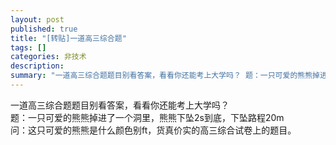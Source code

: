 ```yaml
---
layout: post
published: true
title: "[转贴]一道高三综合题"
tags: []
categories: 非技术    
description: 
summary: "一道高三综合题题目别看答案，看看你还能考上大学吗？ 题：一只可爱的熊熊掉进了一个洞里，熊熊下坠2s到底，下坠路程20m 问：这只可爱的熊熊是什么颜色别ft，货真价实的高三综合试卷上的题目。"
---
```

一道高三综合题题目别看答案，看看你还能考上大学吗？  
题：一只可爱的熊熊掉进了一个洞里，熊熊下坠2s到底，下坠路程20m  
问：这只可爱的熊熊是什么颜色别ft，货真价实的高三综合试卷上的题目。